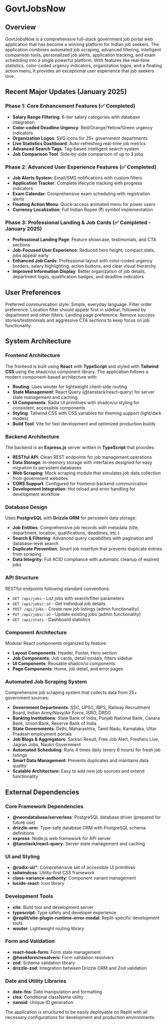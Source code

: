 # GovtJobsNow

## Overview

GovtJobsNow is a comprehensive full-stack government job portal web application that has become a winning platform for Indian job seekers. The application combines automated job scraping, advanced filtering, intelligent comparison tools, personalized job alerts, application tracking, and exam scheduling into a single powerful platform. With features like real-time statistics, color-coded urgency indicators, organization logos, and a floating action menu, it provides an exceptional user experience that job seekers love.

## Recent Major Updates (January 2025)

### Phase 1: Core Enhancement Features (✅ Completed)
- **Salary Range Filtering**: 6-tier salary categories with database integration
- **Color-coded Deadline Urgency**: Red/Orange/Yellow/Green urgency indicators  
- **Organization Logos**: SVG icons for 25+ government departments
- **Live Statistics Dashboard**: Auto-refreshing real-time job metrics
- **Advanced Search Tags**: Tag-based intelligent search system
- **Job Comparison Tool**: Side-by-side comparison of up to 3 jobs

### Phase 2: Advanced User Experience Features (✅ Completed)
- **Job Alerts System**: Email/SMS notifications with custom filters
- **Application Tracker**: Complete lifecycle tracking with progress indicators
- **Exam Calendar**: Comprehensive exam scheduling with registration alerts
- **Floating Action Menu**: Quick-access animated menu for power users
- **Currency Localization**: Full Indian Rupee (₹) symbol implementation

### Phase 3: Professional Landing & Job Cards (✅ Completed - January 2025)
- **Professional Landing Page**: Feature showcase, testimonials, and CTA sections
- **Job-Focused User Experience**: Reduced hero height, compact stats, jobs appear early
- **Enhanced Job Cards**: Professional layout with color-coded urgency borders, salary highlighting, action buttons, and clear visual hierarchy
- **Improved Information Display**: Better organization of job details, department logos, qualification badges, and deadline indicators

## User Preferences

Preferred communication style: Simple, everyday language.
Filter order preference: Location filter should appear first in sidebar, followed by department and other filters.
Landing page preference: Remove success stories/testimonials and aggressive CTA sections to keep focus on job functionality.

## System Architecture

### Frontend Architecture
The frontend is built using **React** with **TypeScript** and styled with **Tailwind CSS** using the shadcn/ui component library. The application follows a modern component-based architecture with:

- **Routing**: Uses wouter for lightweight client-side routing
- **State Management**: React Query (@tanstack/react-query) for server state management and caching
- **UI Components**: Radix UI primitives with shadcn/ui styling for consistent, accessible components
- **Styling**: Tailwind CSS with CSS variables for theming support (light/dark modes)
- **Build Tool**: Vite for fast development and optimized production builds

### Backend Architecture
The backend is an **Express.js** server written in **TypeScript** that provides:

- **RESTful API**: Clean REST endpoints for job management operations
- **Data Storage**: In-memory storage with interfaces designed for easy migration to persistent databases
- **Web Scraping**: Mock scraping module that simulates job data collection from government websites
- **CORS Support**: Configured for frontend-backend communication
- **Development Integration**: Hot reload and error handling for development workflow

### Database Design
Uses **PostgreSQL** with **Drizzle ORM** for persistent data storage:

- **Job Entities**: Comprehensive job records with metadata (title, department, location, qualifications, deadlines, etc.)
- **Search & Filtering**: Advanced query capabilities with pagination and database-level search
- **Duplicate Prevention**: Smart job insertion that prevents duplicate entries from scraping
- **Data Integrity**: Full ACID compliance with automatic cleanup of expired jobs

### API Structure
RESTful endpoints following standard conventions:

- `GET /api/jobs` - List jobs with search/filter parameters
- `GET /api/jobs/:id` - Get individual job details  
- `POST /api/jobs` - Create new job listings (admin functionality)
- `PUT /api/jobs/:id` - Update existing jobs (admin functionality)
- `GET /api/stats` - Dashboard statistics

### Component Architecture
Modular React components organized by feature:

- **Layout Components**: Header, Footer, Hero section
- **Job Components**: Job cards, detail modals, filters sidebar
- **UI Components**: Reusable shadcn/ui components
- **Page Components**: Home, job detail, and error pages

### Automated Job Scraping System
Comprehensive job scraping system that collects data from 25+ government sources:

- **Government Departments**: SSC, UPSC, IBPS, Railway Recruitment Board, Indian Army/Navy/Air Force, ISRO, DRDO
- **Banking Institutions**: State Bank of India, Punjab National Bank, Canara Bank, Union Bank, Reserve Bank of India  
- **State Governments**: Delhi, Maharashtra, Tamil Nadu, Karnataka, Uttar Pradesh employment portals
- **Job Blogs & Aggregators**: Sarkari Result, Free Job Alert, Freshers Live, Jagran Jobs, Naukri Government
- **Automated Scheduling**: Runs 4 times daily (every 6 hours) for fresh job listings
- **Smart Data Management**: Prevents duplicates and maintains data quality
- **Scalable Architecture**: Easy to add new job sources and extend functionality

## External Dependencies

### Core Framework Dependencies
- **@neondatabase/serverless**: PostgreSQL database driver (prepared for future use)
- **drizzle-orm**: Type-safe database ORM with PostgreSQL schema definitions
- **express**: Node.js web framework for API server
- **@tanstack/react-query**: Server state management and caching

### UI and Styling
- **@radix-ui/***: Comprehensive set of accessible UI primitives
- **tailwindcss**: Utility-first CSS framework
- **class-variance-authority**: Component variant management
- **lucide-react**: Icon library

### Development Tools
- **vite**: Build tool and development server
- **typescript**: Type safety and developer experience
- **@replit/vite-plugin-runtime-error-modal**: Replit-specific development tools
- **wouter**: Lightweight routing library

### Form and Validation
- **react-hook-form**: Form state management
- **@hookform/resolvers**: Form validation resolvers
- **zod**: Schema validation library
- **drizzle-zod**: Integration between Drizzle ORM and Zod validation

### Date and Utility Libraries
- **date-fns**: Date manipulation and formatting
- **clsx**: Conditional className utility
- **nanoid**: Unique ID generation

The application is structured to be easily deployable on Replit with all necessary configurations for development and production environments.
